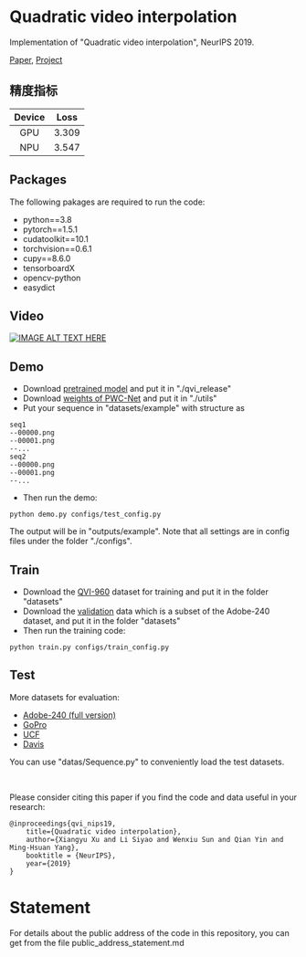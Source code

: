 # Quadratic video interpolation

Implementation of "Quadratic video interpolation", NeurIPS 2019.

[Paper](https://arxiv.org/abs/1911.00627), [Project](https://sites.google.com/view/xiangyuxu/qvi_nips19)

## 精度指标
| Device      | Loss |
|:-----------:|:-----------:|
| GPU      | 3.309       |
| NPU   | 3.547        |

## Packages
The following pakages are required to run the code:
* python==3.8
* pytorch==1.5.1
* cudatoolkit==10.1
* torchvision==0.6.1
* cupy==8.6.0
* tensorboardX
* opencv-python
* easydict

## Video
[![IMAGE ALT TEXT HERE](https://img.youtube.com/vi/vemHEbkWMAI/0.jpg)](https://www.youtube.com/watch?v=vemHEbkWMAI)


## Demo
* Download [pretrained model](https://www.dropbox.com/s/5auirpk1tijxo1v/model.pt?dl=0) and put it in "./qvi_release"
* Download [weights of PWC-Net](https://www.dropbox.com/s/afsqhlzu0rarpmf/pwc-checkpoint.pt?dl=0) and put it in "./utils"
* Put your sequence in "datasets/example" with structure as 
```
seq1
--00000.png 
--00001.png
--... 
seq2
--00000.png 
--00001.png
--... 
```

* Then run the demo:
```
python demo.py configs/test_config.py
```
The output will be in "outputs/example". Note that all settings are in config files under the folder "./configs".



## Train
* Download the [QVI-960](https://www.dropbox.com/s/4i6ff6o62sp2f69/QVI-960.zip?dl=0) dataset for training and put it in the folder "datasets"
* Download the [validation](https://www.dropbox.com/s/u50kpbj08cuucmu/Adobe240_validation.zip?dl=0) data which is a subset of the Adobe-240 dataset, and put it in the folder "datasets"
* Then run the training code:

```
python train.py configs/train_config.py
```

## Test
More datasets for evaluation:
* [Adobe-240 (full version)](https://www.google.com/url?q=https%3A%2F%2Fwww.dropbox.com%2Fs%2Fpwjbbrcyk1woqxu%2Fadobe240.zip%3Fdl%3D0&sa=D&sntz=1&usg=AFQjCNHsNzXN1lu-LohDckNdFvIcJZmv4w)
* [GoPro](https://drive.google.com/file/d/1SlURvdQsokgsoyTosAaELc4zRjQz9T2U/view)
* [UCF](https://www.google.com/url?q=https%3A%2F%2Fwww.dropbox.com%2Fs%2Fdbihqk5deobn0f7%2Fucf101_extracted.zip%3Fdl%3D0&sa=D&sntz=1&usg=AFQjCNE8CyLdENKhJf2eyFUWu6G2D1iJUQ)
* [Davis](https://www.google.com/url?q=https%3A%2F%2Fwww.dropbox.com%2Fs%2F9t6x7fi9ui0x6bt%2Fdavis-90.zip%3Fdl%3D0&sa=D&sntz=1&usg=AFQjCNG7jT-Up65GD33d1tUftjPYNdQxkg)

You can use "datas/Sequence.py" to conveniently load the test datasets.

&nbsp;
&nbsp;

Please consider citing this paper if you find the code and data useful in your research:
```
@inproceedings{qvi_nips19,
	title={Quadratic video interpolation},
	author={Xiangyu Xu and Li Siyao and Wenxiu Sun and Qian Yin and Ming-Hsuan Yang},
	booktitle = {NeurIPS},
	year={2019}
}
```


# Statement

For details about the public address of the code in this repository, you can get from the file public_address_statement.md